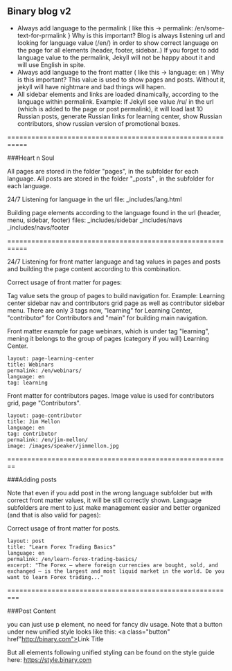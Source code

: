 ## Binary blog v2

- Always add language to the permalink ( like this -> permalink: /en/some-text-for-prmalink }
Why is this important?
Blog is always listening url and looking for language value (/en/) in order to show correct language on the page for all elements (header, footer, sidebar..) 
If you forget to add language value to the permalink, Jekyll will not be happy about it and will use English in spite.
- Always add language to the front matter ( like this -> language: en )
Why is this important?
This value is used to show pages and posts. Without it, jekyll will have nightmare and bad things will hapen.
- All sidebar elements and links are loaded dinamically, according to the language within permalink. Example: If Jekyll see value /ru/ in the url (which is added to the page or post permalink), it will load last 10 Russian posts, generate Russian links for learning center, show Russian contributors, show russian version of promotional boxes. 

===========================================================

###Heart n Soul

All pages are stored in the folder "pages", in the subfolder for each language.
All posts are stored in the folder "_posts" , in the subfolder for each language.

24/7 Listening for language in the url
file: _includes/lang.html

Building page elements according to the language found in the url (header, menu, sidebar, footer)
files: 
_includes/sidebar
_includes/navs
_includes/navs/footer


===========================================================

24/7 Listening for front matter language and tag values in pages and posts and building the page content according to this combination.

Correct usage of front matter for pages:

Tag value sets the group of pages to build navigation for. Example: Learning center sidebar nav and contributors grid page as well as contributor sidebar menu. 
There are only 3 tags now, "learning" for Learning Center, "contributor" for Contributors and "main" for building main navigation.

Front matter example for page webinars, which is under tag "learning", mening it belongs to the group of pages (category if you will) Learning Center.
```
layout: page-learning-center
title: Webinars
permalink: /en/webinars/
language: en
tag: learning
```

Front matter for contributors pages. 
Image value is used for contributors grid, page "Contributors".

```
layout: page-contributor
title: Jim Mellon
language: en
tag: contributor
permalink: /en/jim-mellon/
image: /images/speaker/jimmellon.jpg
```

========================================================

###Adding posts
 
Note that even if you add post in the wrong language subfolder but with correct front matter values, it will be still correctly shown. Language subfolders are ment to just make management easier and better organized (and that is also valid for pages):

Correct usage of front matter for posts.

```
layout: post
title: "Learn Forex Trading Basics"
language: en
permalink: /en/learn-forex-trading-basics/
excerpt: "The Forex — where foreign currencies are bought, sold, and exchanged — is the largest and most liquid market in the world. Do you want to learn Forex trading..."
```


=========================================================

###Post Content

you can just use p element, no need for fancy div usage.
Note that a button under new unified style looks like this: <a class="button" href"http://binary.com"><span>Link Title</span></a>

But all elements following unified styling can be found on the style guide here: https://style.binary.com
